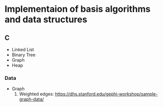 # Implementaion of basis algorithms and data structures

## C

- Linked List
- Binary Tree
- Graph
- Heap

### Data

- Graph
  1. Weighted edges: https://dhs.stanford.edu/gephi-workshop/sample-graph-data/
